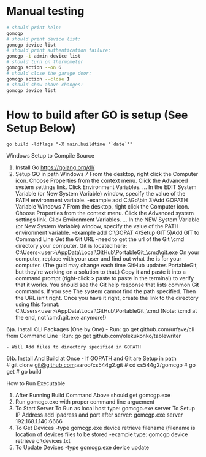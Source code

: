 # Manual testing

```bash
# should print help:
gomcgp
# should print device list:
gomcgp device list
# should print authentication failure:
gomcgp -i admin device list
# should turn on thermometer
gomcgp action --on 6
# should close the garage door:
gomcgp action --close 1
# should show above changes:
gomcgp device list

```

# How to build after GO is setup (See Setup Below)

```bash\windows
go build -ldflags "-X main.buildtime '`date`'"
```
Windows Setup to Compile Source

1) Install Go https://golang.org/dl/
2) Setup GO in path
	Windows 7
		From the desktop, right click the Computer icon.
		Choose Properties from the context menu.
		Click the Advanced system settings link.
		Click Environment Variables. ...
		In the EDIT System Variable (or New System Variable) window, specify the value of the PATH environment variable.
			-example add C:\Go\bin
3)Add GOPATH Variable
	Windows 7
		From the desktop, right click the Computer icon.
		Choose Properties from the context menu.
		Click the Advanced system settings link.
		Click Environment Variables. ...
		In the NEW System Variable (or New System Variable) window, specify the value of the PATH environment variable.
			-example add C:\GOPAT
4)Setup GIT
5)Add GIT to Command Line
	Get the Git URL
		-need to get the url of the Git \cmd directory your computer. Git is located here:
			C:\Users\<user>\AppData\Local\GitHub\PortableGit_<guid>\cmd\git.exe
			On your computer, replace <user> with your user and find out what the <guid> is for your computer. (The guid may change each time GitHub updates PortableGit, but they're working on a solution to that.)
	Copy it and paste it into a command prompt (right-click > paste to paste in the terminal) to verify that it works. You should see the Git help response that lists common Git commands. 
	If you see The system cannot find the path specified. Then the URL isn’t right. Once you have it right, create the link to the directory using this format: C:\Users\<user>\AppData\Local\GitHub\PortableGit_<guid>\cmd
	(Note: \cmd at the end, not \cmd\git.exe anymore!)
	
6)a. Install CLI Packages (One by One) 
	- Run: go get github.com/urfave/cli from Command Line
		-Run: go get github.com/olekukonko/tablewriter
		
	- Will Add files to directory specified in GOPATH

6)b. Install And Build at Once - If GOPATH and Git are Setup in path	
	# git clone git@github.com:aaroo/cs544g2.git
	# cd cs544g2/gomcgp
	# go get
	# go build

How to Run Executable

1) After Running Build Command Above should get gomcgp.exe
2) Run gomcgp.exe with proper command line arguement 
3) To Start Server
	To Run as local host type: gomcgp.exe server 
	To Setup IP Address add ipadress and port after server: gomcgp.exe server 192.168.1.140:6666
4) To Get Devices
	-type gomcgp.exe device retrieve filename (filename is location of devices files to be stored
		-example type: gomcgp device retrieve c:\devices.txt
5) To Update Devices
		-type gomcgp.exe device update
